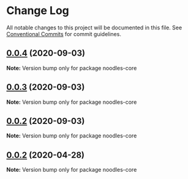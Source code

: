 # Change Log

All notable changes to this project will be documented in this file.
See [Conventional Commits](https://conventionalcommits.org) for commit guidelines.

## [0.0.4](https://github.com/geallenboy/noodles/compare/noodles-core@0.0.3...noodles-core@0.0.4) (2020-09-03)

**Note:** Version bump only for package noodles-core





## [0.0.3](https://github.com/geallenboy/noodles/compare/noodles-core@0.0.2...noodles-core@0.0.3) (2020-09-03)

**Note:** Version bump only for package noodles-core





## [0.0.2](https://github.com/geallenboy/noodles/compare/noodles-core@0.0.2...noodles-core@0.0.2) (2020-09-03)

**Note:** Version bump only for package noodles-core





## [0.0.2](https://github.com/geallenboy/noodles/compare/noodles-core@0.0.7...noodles-core@0.0.2) (2020-04-28)

**Note:** Version bump only for package noodles-core
